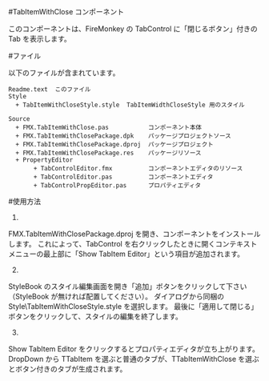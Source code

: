 #TabItemWithClose コンポーネント

このコンポーネントは、FireMonkey の TabControl に「閉じるボタン」付きの Tab を表示します。

#ファイル

以下のファイルが含まれています。

    Readme.text  このファイル
    Style
      + TabItemWithCloseStyle.style  TabItemWidthCloseStyle 用のスタイル

    Source
      + FMX.TabItemWithClose.pas           コンポーネント本体
      + FMX.TabItemWithClosePackage.dpk    パッケージプロジェクトソース
      + FMX.TabItemWithClosePackage.dproj  パッケージプロジェクト
      + FMX.TabItemWithClosePackage.res    パッケージリソース
      + PropertyEditor
           + TabControlEditor.fmx          コンポーネントエディタのリソース
           + TabControlEditor.pas          コンポーネントエディタ
           + TabControlPropEditor.pas      プロパティエディタ

#使用方法

1.
FMX.TabItemWithClosePackage.dproj を開き、コンポーネントをインストールします。
これによって、TabControl を右クリックしたときに開くコンテキストメニューの最上部に「Show TabItem Editor」という項目が追加されます。

2.
StyleBook のスタイル編集画面を開き「追加」ボタンをクリックして下さい（StyleBook が無ければ配置してください）。
ダイアログから同梱の Style\TabItemWithCloseStyle.style を選択します。
最後に「適用して閉じる」ボタンをクリックして、スタイルの編集を終了します。

3.
Show TabItem Editor をクリックするとプロパティエディタが立ち上がります。
DropDown から TTabItem を選ぶと普通のタブが、TTabItemWithClose を選ぶとボタン付きのタブが生成されます。


